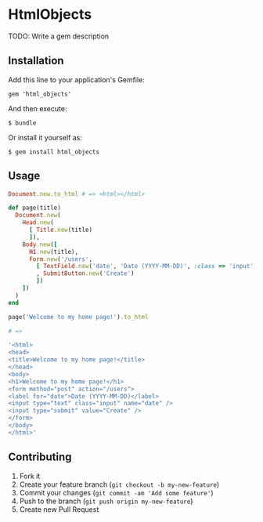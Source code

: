 # HtmlObjects

TODO: Write a gem description

## Installation

Add this line to your application's Gemfile:

    gem 'html_objects'

And then execute:

    $ bundle

Or install it yourself as:

    $ gem install html_objects

## Usage

```ruby
Document.new.to_html # => <html></html>

def page(title)
  Document.new(
    Head.new(
      [ Title.new(title)
      ]),
    Body.new([
      H1.new(title),
      Form.new('/users',
        [ TextField.new('date', 'Date (YYYY-MM-DD)', :class => 'input')
        , SubmitButton.new('Create')
        ])
    ])
  )
end

page('Welcome to my home page!').to_html

# =>

'<html>
<head>
<title>Welcome to my home page!</title>
</head>
<body>
<h1>Welcome to my home page!</h1>
<form method="post" action="/users">
<label for="date">Date (YYYY-MM-DD)</label>
<input type="text" class="input" name="date" />
<input type="submit" value="Create" />
</form>
</body>
</html>'
```

## Contributing

1. Fork it
2. Create your feature branch (`git checkout -b my-new-feature`)
3. Commit your changes (`git commit -am 'Add some feature'`)
4. Push to the branch (`git push origin my-new-feature`)
5. Create new Pull Request
